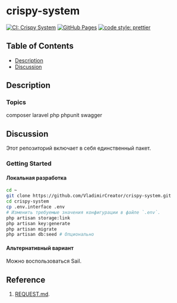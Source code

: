 # crispy-system

[![CI: Crispy System](https://github.com/VladimirCreator/crispy-system/actions/workflows/ci-crispy-system.yaml/badge.svg)](https://github.com/VladimirCreator/crispy-system/actions/workflows/ci-crispy-system.yaml)
[![GitHub Pages](https://github.com/VladimirCreator/crispy-system/actions/workflows/github-pages.yaml/badge.svg)](https://github.com/VladimirCreator/crispy-system/actions/workflows/github-pages.yaml)
[![code style: prettier](https://img.shields.io/badge/code_style-prettier-ff69b4.svg?style=flat-square)](https://github.com/prettier/prettier/)

## Table of Contents

- [Description](#description)
- [Discussion](#discussion)

## Description

### Topics

composer laravel php phpunit swagger

## Discussion

Этот репозиторий включает в себя единственный пакет.

### Getting Started

#### Локальная разработка

```bash
cd ~
git clone https://github.com/VladimirCreator/crispy-system.git
cd crispy-system
cp .env.interface .env
# Изменить требуемые значения конфигурации в файле `.env`.
php artisan storage:link
php artisan key:generate
php artisan migrate
php artisan db:seed # Опционально
```

#### Альтернативный вариант

Можно воспользоваться Sail.

## Reference

1. [REQUEST.md](./REQUEST.md).
